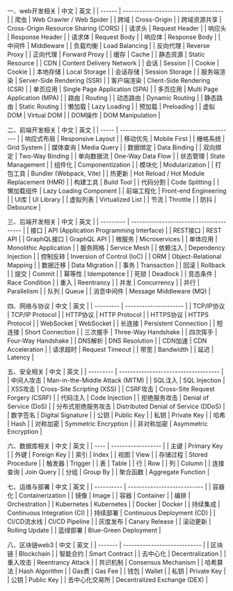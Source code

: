 一、web开发相关
| 中文     | 英文                                   |
| ------ | ------------------------------------ |
| 爬虫     | Web Crawler / Web Spider             |
| 跨域     | Cross-Origin                         |
| 跨域资源共享 | Cross-Origin Resource Sharing (CORS) |
| 请求头    | Request Header                       |
| 响应头    | Response Header                      |
| 请求体    | Request Body                         |
| 响应体    | Response Body                        |
| 中间件    | Middleware                           |
| 负载均衡   | Load Balancing                       |
| 反向代理   | Reverse Proxy                        |
| 正向代理   | Forward Proxy                        |
| 缓存     | Cache                                |
| 静态资源   | Static Resource                      |
| CDN    | Content Delivery Network             |
| 会话     | Session                              |
| Cookie | Cookie                               |
| 本地存储   | Local Storage                        |
| 会话存储   | Session Storage                      |
| 服务端渲染  | Server-Side Rendering (SSR)          |
| 客户端渲染  | Client-Side Rendering (CSR)          |
| 单页应用   | Single Page Application (SPA)        |
| 多页应用   | Multi Page Application (MPA)         |
| 路由     | Routing                              |
| 动态路由   | Dynamic Routing                      |
| 静态路由   | Static Routing                       |
| 懒加载    | Lazy Loading                         |
| 预加载    | Preloading                           |
| 虚拟DOM  | Virtual DOM                          |
| DOM操作  | DOM Manipulation                     |

二、前端开发相关
| 中文    | 英文                                        |
| ----- | ----------------------------------------- |
| 响应式布局 | Responsive Layout                         |
| 移动优先  | Mobile First                              |
| 栅格系统  | Grid System                               |
| 媒体查询  | Media Query                               |
| 数据绑定  | Data Binding                              |
| 双向绑定  | Two-Way Binding                           |
| 单向数据流 | One-Way Data Flow                         |
| 状态管理  | State Management                          |
| 组件化   | Componentization                          |
| 模块化   | Modularization                            |
| 打包工具  | Bundler (Webpack, Vite)                   |
| 热更新   | Hot Reload / Hot Module Replacement (HMR) |
| 构建工具  | Build Tool                                |
| 代码分割  | Code Splitting                            |
| 懒加载组件 | Lazy Loading Component                    |
| 前端工程化 | Front-end Engineering                     |
| UI库   | UI Library                                |
| 虚拟列表  | Virtualized List                          |
| 节流    | Throttle                                  |
| 防抖    | Debounce                                  |

三、后端开发相关
| 中文        | 英文                                      |
| --------- | --------------------------------------- |
| 接口        | API (Application Programming Interface) |
| REST接口    | REST API                                |
| GraphQL接口 | GraphQL API                             |
| 微服务       | Microservices                           |
| 单体应用      | Monolithic Application                  |
| 服务网格      | Service Mesh                            |
| 依赖注入      | Dependency Injection                    |
| 控制反转      | Inversion of Control (IoC)              |
| ORM       | Object-Relational Mapping               |
| 数据迁移      | Data Migration                          |
| 事务        | Transaction                             |
| 回滚        | Rollback                                |
| 提交        | Commit                                  |
| 幂等性       | Idempotence                             |
| 死锁        | Deadlock                                |
| 竞态条件      | Race Condition                          |
| 重入        | Reentrancy                              |
| 并发        | Concurrency                             |
| 并行        | Parallelism                             |
| 队列        | Queue                                   |
| 消息中间件     | Message Middleware (MQ)                 |

四、网络与协议
| 中文        | 英文                    |
| --------- | --------------------- |
| TCP/IP协议  | TCP/IP Protocol       |
| HTTP协议    | HTTP Protocol         |
| HTTPS协议   | HTTPS Protocol        |
| WebSocket | WebSocket             |
| 长连接       | Persistent Connection |
| 短连接       | Short Connection      |
| 三次握手      | Three-Way Handshake   |
| 四次挥手      | Four-Way Handshake    |
| DNS解析     | DNS Resolution        |
| CDN加速     | CDN Acceleration      |
| 请求超时      | Request Timeout       |
| 带宽        | Bandwidth             |
| 延迟        | Latency               |

五、安全相关
| 中文        | 英文                                   |
| --------- | ------------------------------------ |
| 中间人攻击     | Man-in-the-Middle Attack (MITM)      |
| SQL注入     | SQL Injection                        |
| XSS攻击     | Cross-Site Scripting (XSS)           |
| CSRF攻击    | Cross-Site Request Forgery (CSRF)    |
| 代码注入      | Code Injection                       |
| 拒绝服务攻击    | Denial of Service (DoS)              |
| 分布式拒绝服务攻击 | Distributed Denial of Service (DDoS) |
| 数字签名      | Digital Signature                    |
| 公钥        | Public Key                           |
| 私钥        | Private Key                          |
| 哈希        | Hash                                 |
| 对称加密      | Symmetric Encryption                 |
| 非对称加密     | Asymmetric Encryption                |

六、数据库相关
| 中文   | 英文                 |
| ---- | ------------------ |
| 主键   | Primary Key        |
| 外键   | Foreign Key        |
| 索引   | Index              |
| 视图   | View               |
| 存储过程 | Stored Procedure   |
| 触发器  | Trigger            |
| 表    | Table              |
| 行    | Row                |
| 列    | Column             |
| 连接查询 | Join Query         |
| 分组   | Group By           |
| 聚合函数 | Aggregate Function |

七、运维与部署
| 中文         | 英文                          |
| ---------- | --------------------------- |
| 容器化        | Containerization            |
| 镜像         | Image                       |
| 容器         | Container                   |
| 编排         | Orchestration               |
| Kubernetes | Kubernetes                  |
| Docker     | Docker                      |
| 持续集成       | Continuous Integration (CI) |
| 持续部署       | Continuous Deployment (CD)  |
| CI/CD流水线   | CI/CD Pipeline              |
| 灰度发布       | Canary Release              |
| 滚动更新       | Rolling Update              |
| 蓝绿部署       | Blue-Green Deployment       |

八、区块链web3
| 中文      | 英文                           |
| ------- | ---------------------------- |
| 区块链     | Blockchain                   |
| 智能合约    | Smart Contract               |
| 去中心化    | Decentralization             |
| 重入攻击    | Reentrancy Attack            |
| 共识机制    | Consensus Mechanism          |
| 哈希算法    | Hash Algorithm               |
| Gas费    | Gas Fee                      |
| 钱包      | Wallet                       |
| 私钥      | Private Key                  |
| 公钥      | Public Key                   |
| 去中心化交易所 | Decentralized Exchange (DEX) |


